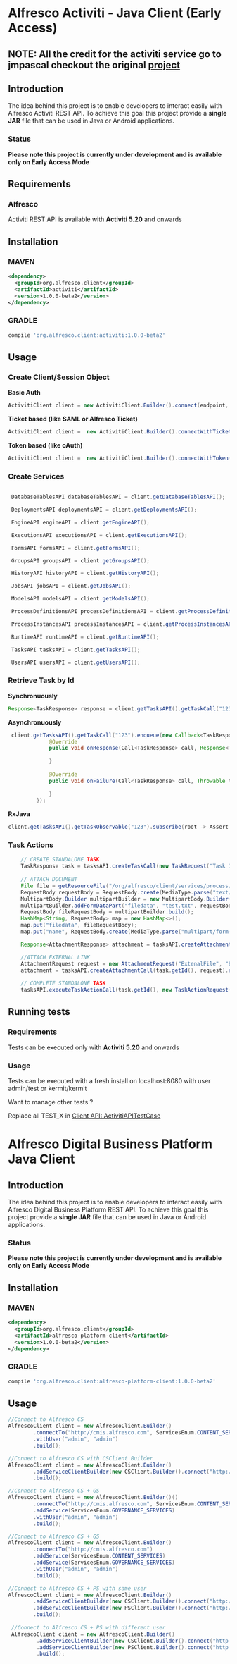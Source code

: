 # Alfresco Activiti - Java Client (Early Access)

## NOTE: All the credit for the activiti service go to jmpascal checkout the original [project](https://github.com/Alfresco/alfresco-client-sdk/tree/DBP)

## Introduction
The idea behind this project is to enable developers to interact easily with Alfresco Activiti REST API.
To achieve this goal this project provide a **single JAR** file that can be used in Java or Android applications.

### Status
**Please note this project is currently under development and is available only on Early Access Mode**

## Requirements

### Alfresco
Activiti REST API is available with **Activiti 5.20** and onwards

## Installation

### MAVEN

```xml
<dependency>
  <groupId>org.alfresco.client</groupId>
  <artifactId>activiti</artifactId>
  <version>1.0.0-beta2</version>
</dependency>
```

### GRADLE
```gradle
compile 'org.alfresco.client:activiti:1.0.0-beta2'
```

## Usage

### Create Client/Session Object

**Basic Auth**
```java
ActivitiClient client = new ActivitiClient.Builder().connect(endpoint, username, password).build();
```

**Ticket based (like SAML or Alfresco Ticket)**
```java
ActivitiClient client =  new ActivitiClient.Builder().connectWithTicket(baseUrl, ticketValue).build();
```

**Token based (like oAuth)**
```java
ActivitiClient client =  new ActivitiClient.Builder().connectWithToken(baseUrl, tokenValue).build();
```


### Create Services
```java

 DatabaseTablesAPI databaseTablesAPI = client.getDatabaseTablesAPI();

 DeploymentsAPI deploymentsAPI = client.getDeploymentsAPI();

 EngineAPI engineAPI = client.getEngineAPI();

 ExecutionsAPI executionsAPI = client.getExecutionsAPI();

 FormsAPI formsAPI = client.getFormsAPI();

 GroupsAPI groupsAPI = client.getGroupsAPI();

 HistoryAPI historyAPI = client.getHistoryAPI();

 JobsAPI jobsAPI = client.getJobsAPI();

 ModelsAPI modelsAPI = client.getModelsAPI();

 ProcessDefinitionsAPI processDefinitionsAPI = client.getProcessDefinitionsAPI();

 ProcessInstancesAPI processInstancesAPI = client.getProcessInstancesAPI();

 RuntimeAPI runtimeAPI = client.getRuntimeAPI();

 TasksAPI tasksAPI = client.getTasksAPI();

 UsersAPI usersAPI = client.getUsersAPI();

```

### Retrieve Task by Id

**Synchronuously**
```java
Response<TaskResponse> response = client.getTasksAPI().getTaskCall("123").execute();
```

**Asynchronuously**
```java
 client.getTasksAPI().getTaskCall("123").enqueue(new Callback<TaskResponse>() {
             @Override
             public void onResponse(Call<TaskResponse> call, Response<TaskResponse> response) {
                 
             }
 
             @Override
             public void onFailure(Call<TaskResponse> call, Throwable throwable) {
 
             }
         });
```

**RxJava**
```java
client.getTasksAPI().getTaskObservable("123").subscribe(root -> Assert.assertEquals(root.getName(), "Task"));
```

### Task Actions
```java
    // CREATE STANDALONE TASK
    TaskResponse task = tasksAPI.createTaskCall(new TaskRequest("Task 1", "Description 1", "kermit", "kermit")).execute().body();
    
    // ATTACH DOCUMENT
    File file = getResourceFile("/org/alfresco/client/services/process/tests/test.txt");
    RequestBody requestBody = RequestBody.create(MediaType.parse("text/plain"), file);
    MultipartBody.Builder multipartBuilder = new MultipartBody.Builder();
    multipartBuilder.addFormDataPart("filedata", "test.txt", requestBody);
    RequestBody fileRequestBody = multipartBuilder.build();
    HashMap<String, RequestBody> map = new HashMap<>();
    map.put("filedata", fileRequestBody);
    map.put("name", RequestBody.create(MediaType.parse("multipart/form-data"), "my-file.txt"));

    Response<AttachmentResponse> attachment = tasksAPI.createAttachmentCall(task.getId(), map).execute();

    //ATTACH EXTERNAL LINK
    AttachmentRequest request = new AttachmentRequest("ExtenalFile", "External", "simpleType", "http://www.activiti.org");
    attachment = tasksAPI.createAttachmentCall(task.getId(), request).execute();
            
    // COMPLETE STANDALONE TASK
    tasksAPI.executeTaskActionCall(task.getId(), new TaskActionRequest(TaskActionRequest.ACTION_COMPLETE));         

```

## Running tests

### Requirements

Tests can be executed only with **Activiti 5.20** and onwards

### Usage 

Tests can be executed with a fresh install on localhost:8080 with user admin/test or kermit/kermit

Want to manage other tests ?

Replace all TEST_X in [Client API: ActivitiAPITestCase](src/test/java/org/alfresco/client/services/process/activiti/core/ActivitiAPITestCase.java)


# Alfresco Digital Business Platform Java Client

## Introduction
The idea behind this project is to enable developers to interact easily with Alfresco Digital Business Platform REST API.
To achieve this goal this project provide a **single JAR** file that can be used in Java or Android applications.

### Status
**Please note this project is currently under development and is available only on Early Access Mode**

## Installation

### MAVEN

```xml
<dependency>
  <groupId>org.alfresco.client</groupId>
  <artifactId>alfresco-platform-client</artifactId>
  <version>1.0.0-beta2</version>
</dependency>
```

### GRADLE
```gradle
compile 'org.alfresco.client:alfresco-platform-client:1.0.0-beta2'
```

## Usage
```java
//Connect to Alfresco CS
AlfrescoClient client = new AlfrescoClient.Builder()
        .connectTo("http://cmis.alfresco.com", ServicesEnum.CONTENT_SERVICES)
        .withUser("admin", "admin")
        .build();

//Connect to Alfresco CS with CSClient Builder
AlfrescoClient client = new AlfrescoClient.Builder()
        .addServiceClientBuilder(new CSClient.Builder().connect("http://cmis.alfresco.com", "admin", "admin"))
        .build();

//Connect to Alfresco CS + GS
AlfrescoClient client = new AlfrescoClient.Builder()()
        .connectTo("http://cmis.alfresco.com", ServicesEnum.CONTENT_SERVICES)
        .addService(ServicesEnum.GOVERNANCE_SERVICES)
        .withUser("admin", "admin")
        .build();

//Connect to Alfresco CS + GS
AlfrescoClient client = new AlfrescoClient.Builder()
        .connectTo("http://cmis.alfresco.com")
        .addService(ServicesEnum.CONTENT_SERVICES)
        .addService(ServicesEnum.GOVERNANCE_SERVICES)
        .withUser("admin", "admin")
        .build();

//Connect to Alfresco CS + PS with same user
AlfrescoClient client = new AlfrescoClient.Builder()
        .addServiceClientBuilder(new CSClient.Builder().connect("http://cmis.alfresco.com", "admin", "admin"))
        .addServiceClientBuilder(new PSClient.Builder().connect("http://localhost:8080/activiti-app", "admin@app.activiti.com", "admin"))
        .build();
        
 //Connect to Alfresco CS + PS with different user      
 AlfrescoClient client = new AlfrescoClient.Builder()
         .addServiceClientBuilder(new CSClient.Builder().connect("http://cmis.alfresco.com", "admin", "admin"))
         .addServiceClientBuilder(new PSClient.Builder().connect("http://localhost:8080/activiti-app", "admin@app.activiti.com", "admin"))
         .build();
```

